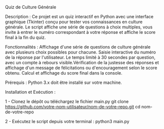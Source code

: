 Quiz de Culture Générale 


Description :
Ce projet est un quiz interactif en Python  avec une interface graphique (Tkinter) conçu pour tester vos connaissances en culture générale. Le script affiche une série de questions à choix multiples, vous invite à entrer le numéro correspondant à votre réponse et affiche le score final à la fin du quiz.


Fonctionnalités :
Affichage d'une série de questions de culture générale avec plusieurs choix possibles pour chacune.
Saisie interactive du numéro de la réponse par l'utilisateur. Le temps limité à 30 secondes par question, avec un compte à rebours visible.Vérification de la justesse des réponses et affichage d'un message de félicitations ou d'encouragement selon le score obtenu.
Calcul et affichage du score final dans la console.


Prérequis :
Python 3.x doit être installé sur votre machine.


Installation et Exécution :

1 - Clonez le dépôt ou téléchargez le fichier main.py
git clone https://github.com/votre-nom-utilisateur/nom-de-votre-repo.git
cd nom-de-votre-repo

2 - Exécutez le script depuis votre terminal :
python3 main.py


